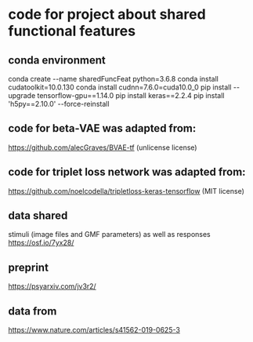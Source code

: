 # code for project about shared functional features

## conda environment
conda create --name sharedFuncFeat python=3.6.8
conda install cudatoolkit=10.0.130 
conda install cudnn=7.6.0=cuda10.0_0
pip install --upgrade tensorflow-gpu==1.14.0
pip install keras==2.2.4
pip install 'h5py==2.10.0' --force-reinstall

## code for beta-VAE was adapted from:
https://github.com/alecGraves/BVAE-tf
(unlicense license)

## code for triplet loss network was adapted from:
https://github.com/noelcodella/tripletloss-keras-tensorflow
(MIT license)

## data shared
stimuli (image files and GMF parameters) as well as responses 
https://osf.io/7yx28/

## preprint
https://psyarxiv.com/jv3r2/

## data from
https://www.nature.com/articles/s41562-019-0625-3
